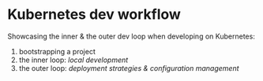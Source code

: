 # Kubernetes dev workflow

Showcasing the inner & the outer dev loop when developing on Kubernetes:

1. bootstrapping a project
2. the inner loop: _local development_
3. the outer loop: _deployment strategies & configuration management_
